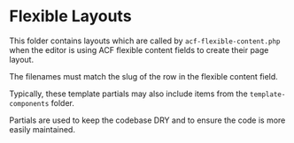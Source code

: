 # Flexible Layouts

This folder contains layouts which are called by `acf-flexible-content.php` when the editor is using ACF flexible content fields to create their page layout.

The filenames must match the slug of the row in the flexible content field.

Typically, these template partials may also include items from the `template-components` folder.

Partials are used to keep the codebase DRY and to ensure the code is more easily maintained.
